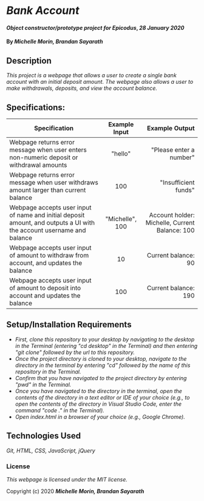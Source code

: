 # _Bank Account_

#### _Object constructor/prototype project for Epicodus_, _28 January 2020_

#### By _**Michelle Morin, Brandan Sayarath**_

## Description

_This project is a webpage that allows a user to create a single bank account with an initial deposit amount. The webpage also allows a user to make withdrawals, deposits, and view the account balance._

## Specifications:


| Specification | Example Input | Example Output |
| ------------- |:-------------:| --------------:|
| Webpage returns error message when user enters non-numeric deposit or withdrawal amounts | "hello" | "Please enter a number" |
| Webpage returns error message when user withdraws amount larger than current balance | 100 | "Insufficient funds" |
| Webpage accepts user input of name and initial deposit amount, and outputs a UI with the account username and balance | "Michelle", 100 | Account holder: Michelle, Current Balance: 100 |
| Webpage accepts user input of amount to withdraw from account, and updates the balance | 10 | Current balance: 90 |
| Webpage accepts user input of amount to deposit into account and updates the balance | 100 | Current balance: 190 |

## Setup/Installation Requirements

* _First, clone this repository to your desktop by navigating to the desktop in the Terminal (entering "cd desktop" in the Terminal) and then entering "git clone" followed by the url to this repository._
* _Once the project directory is cloned to your desktop, navigate to the directory in the terminal by entering "cd" followed by the name of this repository in the Terminal._
* _Confirm that you have navigated to the project directory by entering "pwd" in the Terminal._
* _Once you have navigated to the directory in the terminal, open the contents of the directory in a text editor or IDE of your choice (e.g., to open the contents of the directory in Visual Studio Code, enter the command "code ." in the Terminal)._
* _Open index.html in a browser of your choice (e.g., Google Chrome)._

## Technologies Used

_Git, HTML, CSS, JavaScript, jQuery_

### License

*This webpage is licensed under the MIT license.*

Copyright (c) 2020 **_Michelle Morin, Brandan Sayarath_**